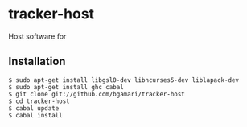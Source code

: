 # tracker-host

Host software for 

## Installation

    $ sudo apt-get install libgsl0-dev libncurses5-dev liblapack-dev
    $ sudo apt-get install ghc cabal
    $ git clone git://github.com/bgamari/tracker-host
    $ cd tracker-host
    $ cabal update
    $ cabal install

